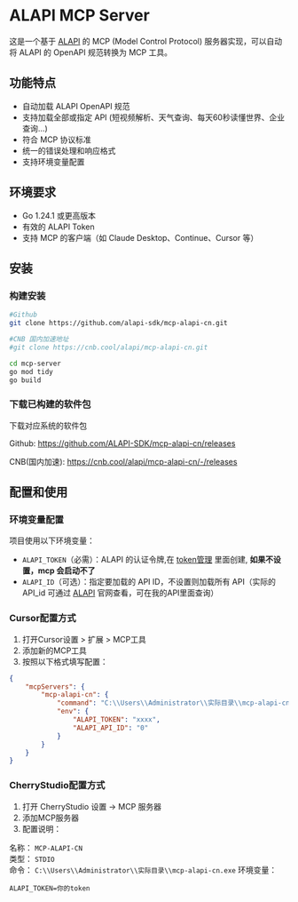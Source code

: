 # ALAPI MCP Server

这是一个基于 [ALAPI](https://www.alapi.cn) 的 MCP (Model Control Protocol) 服务器实现，可以自动将 ALAPI 的 OpenAPI 规范转换为 MCP 工具。

## 功能特点

- 自动加载 ALAPI OpenAPI 规范
- 支持加载全部或指定 API (短视频解析、天气查询、每天60秒读懂世界、企业查询...)
- 符合 MCP 协议标准
- 统一的错误处理和响应格式
- 支持环境变量配置

## 环境要求

- Go 1.24.1 或更高版本
- 有效的 ALAPI Token
- 支持 MCP 的客户端（如 Claude Desktop、Continue、Cursor 等）

## 安装

### 构建安装
```bash
#Github
git clone https://github.com/alapi-sdk/mcp-alapi-cn.git

#CNB 国内加速地址
#git clone https://cnb.cool/alapi/mcp-alapi-cn.git

cd mcp-server
go mod tidy
go build
```

### 下载已构建的软件包
下载对应系统的软件包

Github: https://github.com/ALAPI-SDK/mcp-alapi-cn/releases

CNB(国内加速):  https://cnb.cool/alapi/mcp-alapi-cn/-/releases


## 配置和使用

### 环境变量配置

项目使用以下环境变量：

- `ALAPI_TOKEN`（必需）：ALAPI 的认证令牌,在 [token管理](https://www.alapi.cn/dashboard/data/token) 里面创建, **如果不设置，mcp 会启动不了**
- `ALAPI_ID`（可选）：指定要加载的 API ID，不设置则加载所有 API（实际的API_id 可通过 [ALAPI](https://www.alapi.cn)  官网查看，可在我的API里面查询）




### Cursor配置方式

1. 打开Cursor设置 > 扩展 > MCP工具
2. 添加新的MCP工具
3. 按照以下格式填写配置：

```json
{
    "mcpServers": {
        "mcp-alapi-cn": {
            "command": "C:\\Users\\Administrator\\实际目录\\mcp-alapi-cn.exe",
            "env": {
                "ALAPI_TOKEN": "xxxx",
                "ALAPI_API_ID": "0"
            }
        }
    }
}
```

### CherryStudio配置方式
1. 打开 CherryStudio 设置 -> MCP 服务器 
2. 添加MCP服务器
3. 配置说明：

名称： `MCP-ALAPI-CN`  
类型： `STDIO`    
命令： `C:\\Users\\Administrator\\实际目录\\mcp-alapi-cn.exe`
环境变量：
```
ALAPI_TOKEN=你的token
```
